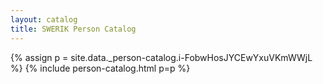 ```yaml
---
layout: catalog
title: SWERIK Person Catalog
---
```

{% assign p = site.data._person-catalog.i-FobwHosJYCEwYxuVKmWWjL %}
{% include person-catalog.html p=p %}


